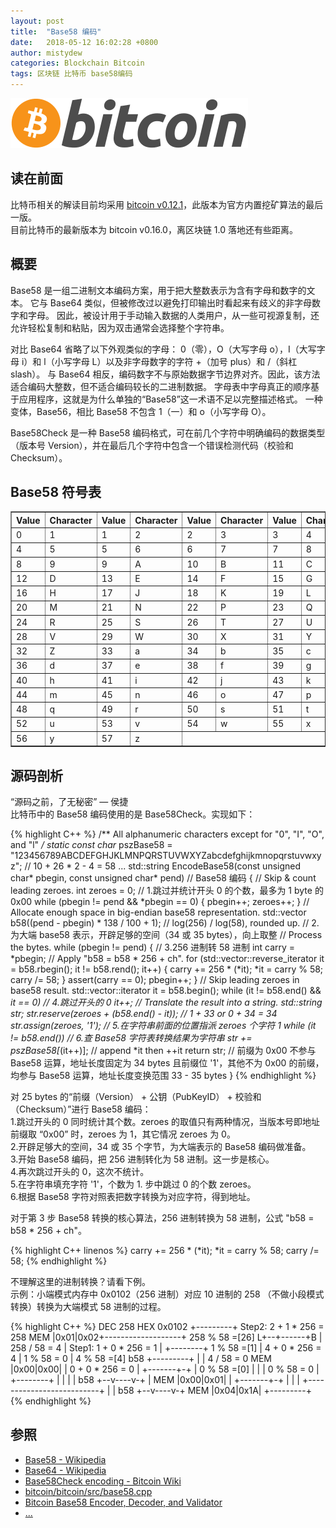 ```yaml
---
layout: post
title:  "Base58 编码"
date:   2018-05-12 16:02:28 +0800
author: mistydew
categories: Blockchain Bitcoin
tags: 区块链 比特币 base58编码
---
```

![bitcoin](/images/20180504/bitcoin.svg)

## 读在前面
比特币相关的解读目前均采用 [bitcoin v0.12.1](https://github.com/bitcoin/bitcoin/tree/v0.12.1)，此版本为官方内置挖矿算法的最后一版。<br>
目前比特币的最新版本为 bitcoin v0.16.0，离区块链 1.0 落地还有些距离。

## 概要
Base58 是一组二进制文本编码方案，用于把大整数表示为含有字母和数字的文本。
它与 Base64 类似，但被修改过以避免打印输出时看起来有歧义的非字母数字和字母。
因此，被设计用于手动输入数据的人类用户，从一些可视源复制，还允许轻松复制和粘贴，因为双击通常会选择整个字符串。
<!-- excerpt -->

对比 Base64 省略了以下外观类似的字母：
0（零），O（大写字母 o），I（大写字母 i）和 l（小写字母 L）以及非字母数字的字符 +（加号 plus）和 /（斜杠 slash）。
与 Base64 相反，编码数字不与原始数据字节边界对齐。因此，该方法适合编码大整数，但不适合编码较长的二进制数据。
字母表中字母真正的顺序基于应用程序，这就是为什么单独的“Base58”这一术语不足以完整描述格式。
一种变体，Base56，相比 Base58 不包含 1（一）和 o（小写字母 O）。

Base58Check 是一种 Base58 编码格式，可在前几个字符中明确编码的数据类型（版本号 Version），并在最后几个字符中包含一个错误检测代码（校验和 Checksum）。

## Base58 符号表
<table border="1">
<tbody><tr>
<th>Value
</th>
<th>Character
</th>
<th>Value
</th>
<th>Character
</th>
<th>Value
</th>
<th>Character
</th>
<th>Value
</th>
<th>Character
</th></tr>
<tr>
<td>0
</td>
<td>1
</td>
<td>1
</td>
<td>2
</td>
<td>2
</td>
<td>3
</td>
<td>3
</td>
<td>4
</td></tr>
<tr>
<td>4
</td>
<td>5
</td>
<td>5
</td>
<td>6
</td>
<td>6
</td>
<td>7
</td>
<td>7
</td>
<td>8
</td></tr>
<tr>
<td>8
</td>
<td>9
</td>
<td>9
</td>
<td>A
</td>
<td>10
</td>
<td>B
</td>
<td>11
</td>
<td>C
</td></tr>
<tr>
<td>12
</td>
<td>D
</td>
<td>13
</td>
<td>E
</td>
<td>14
</td>
<td>F
</td>
<td>15
</td>
<td>G
</td></tr>
<tr>
<td>16
</td>
<td>H
</td>
<td>17
</td>
<td>J
</td>
<td>18
</td>
<td>K
</td>
<td>19
</td>
<td>L
</td></tr>
<tr>
<td>20
</td>
<td>M
</td>
<td>21
</td>
<td>N
</td>
<td>22
</td>
<td>P
</td>
<td>23
</td>
<td>Q
</td></tr>
<tr>
<td>24
</td>
<td>R
</td>
<td>25
</td>
<td>S
</td>
<td>26
</td>
<td>T
</td>
<td>27
</td>
<td>U
</td></tr>
<tr>
<td>28
</td>
<td>V
</td>
<td>29
</td>
<td>W
</td>
<td>30
</td>
<td>X
</td>
<td>31
</td>
<td>Y
</td></tr>
<tr>
<td>32
</td>
<td>Z
</td>
<td>33
</td>
<td>a
</td>
<td>34
</td>
<td>b
</td>
<td>35
</td>
<td>c
</td></tr>
<tr>
<td>36
</td>
<td>d
</td>
<td>37
</td>
<td>e
</td>
<td>38
</td>
<td>f
</td>
<td>39
</td>
<td>g
</td></tr>
<tr>
<td>40
</td>
<td>h
</td>
<td>41
</td>
<td>i
</td>
<td>42
</td>
<td>j
</td>
<td>43
</td>
<td>k
</td></tr>
<tr>
<td>44
</td>
<td>m
</td>
<td>45
</td>
<td>n
</td>
<td>46
</td>
<td>o
</td>
<td>47
</td>
<td>p
</td></tr>
<tr>
<td>48
</td>
<td>q
</td>
<td>49
</td>
<td>r
</td>
<td>50
</td>
<td>s
</td>
<td>51
</td>
<td>t
</td></tr>
<tr>
<td>52
</td>
<td>u
</td>
<td>53
</td>
<td>v
</td>
<td>54
</td>
<td>w
</td>
<td>55
</td>
<td>x
</td></tr>
<tr>
<td>56
</td>
<td>y
</td>
<td>57
</td>
<td>z
</td></tr></tbody></table>

## 源码剖析
“源码之前，了无秘密” — 侯捷<br>
比特币中的 Base58 编码使用的是 Base58Check。实现如下：

{% highlight C++ %}
/** All alphanumeric characters except for "0", "I", "O", and "l" */
static const char* pszBase58 = "123456789ABCDEFGHJKLMNPQRSTUVWXYZabcdefghijkmnopqrstuvwxyz"; // 10 + 26 * 2 - 4 = 58
...
std::string EncodeBase58(const unsigned char* pbegin, const unsigned char* pend) // Base58 编码
{
    // Skip & count leading zeroes.
    int zeroes = 0; // 1.跳过并统计开头 0 的个数，最多为 1 byte 的 0x00
    while (pbegin != pend && *pbegin == 0) {
        pbegin++;
        zeroes++;
    }
    // Allocate enough space in big-endian base58 representation.
    std::vector<unsigned char> b58((pend - pbegin) * 138 / 100 + 1); // log(256) / log(58), rounded up. // 2.为大端 base58 表示，开辟足够的空间（34 或 35 bytes），向上取整
    // Process the bytes.
    while (pbegin != pend) { // 3.256 进制转 58 进制
        int carry = *pbegin;
        // Apply "b58 = b58 * 256 + ch".
        for (std::vector<unsigned char>::reverse_iterator it = b58.rbegin(); it != b58.rend(); it++) {
            carry += 256 * (*it);
            *it = carry % 58;
            carry /= 58;
        }
        assert(carry == 0);
        pbegin++;
    }
    // Skip leading zeroes in base58 result.
    std::vector<unsigned char>::iterator it = b58.begin();
    while (it != b58.end() && *it == 0) // 4.跳过开头的 0
        it++;
    // Translate the result into a string.
    std::string str;
    str.reserve(zeroes + (b58.end() - it)); // 1 + 33 or 0 + 34 = 34
    str.assign(zeroes, '1'); // 5.在字符串前面的位置指派 zeroes 个字符 1
    while (it != b58.end()) // 6.查 Base58 字符表转换结果为字符串
        str += pszBase58[*(it++)]; // append *it then ++it
    return str; // 前缀为 0x00 不参与 Base58 运算，地址长度固定为 34 bytes 且前缀位 '1'，其他不为 0x00 的前缀，均参与 Base58 运算，地址长度变换范围 33 - 35 bytes
}
{% endhighlight %}

对 25 bytes 的“前缀（Version） + 公钥（PubKeyID） + 校验和（Checksum）”进行 Base58 编码：<br>
1.跳过开头的 0 同时统计其个数。zeroes 的取值只有两种情况，当版本号即地址前缀取 “0x00” 时，zeroes 为 1，其它情况 zeroes 为 0。<br>
2.开辟足够大的空间，34 或 35 个字节，为大端表示的 Base58 编码做准备。<br>
3.开始 Base58 编码，把 256 进制转化为 58 进制。这一步是核心。<br>
4.再次跳过开头的 0，这次不统计。<br>
5.在字符串填充字符 '1'，个数为 1. 步中跳过 0 的个数 zeroes。<br>
6.根据 Base58 字符对照表把数字转换为对应字符，得到地址。

对于第 3 步 Base58 转换的核心算法，256 进制转换为 58 进制，公式 "b58 = b58 * 256 + ch"。

{% highlight C++ linenos %}
carry += 256 * (*it);
*it = carry % 58;
carry /= 58;
{% endhighlight %}

不理解这里的进制转换？请看下例。<br>
示例：小端模式内存中 0x0102（256 进制）对应 10 进制的 258 （不做小段模式转换）转换为大端模式 58 进制的过程。

{% highlight C++ %}
DEC 258 HEX 0x0102
    +---------+              Step2: 2 + 1 * 256 = 258
MEM |0x01|0x02+-------------------+ 258 % 58 =[26]
   L+--+------+B                  | 258 / 58 = 4
       |   Step1: 1 + 0 * 256 = 1 |
       +--------+ 1 % 58 =[1]     | 4 + 0 * 256 = 4
                | 1 % 58 = 0      | 4 % 58 =[4]
b58 +---------+ |                 | 4 / 58 = 0
MEM |0x00|0x00| | 0 + 0 * 256 = 0 |
    +-------+-+ | 0 % 58 =[0]     |
            |   | 0 % 58 = 0      |
       +--------+                 |
       |    |                     |
b58 +--v----v-+                   |
MEM |0x00|0x01|                   |
    +-------+-+                   |
            |                     |
       +--------------------------+
       |    |
b58 +--v----v-+
MEM |0x04|0x1A|
    +---------+
{% endhighlight %}

## 参照
* [Base58 - Wikipedia](https://en.wikipedia.org/wiki/Base58)
* [Base64 - Wikipedia](https://en.wikipedia.org/wiki/Base64)
* [Base58Check encoding - Bitcoin Wiki](https://en.bitcoin.it/wiki/Base58Check_encoding)
* [bitcoin/bitcoin/src/base58.cpp](https://github.com/bitcoin/bitcoin/blob/master/src/base58.cpp)
* [Bitcoin Base58 Encoder, Decoder, and Validator](http://lenschulwitz.com/base58)
* [...](https://github.com/mistydew/blockchain)
